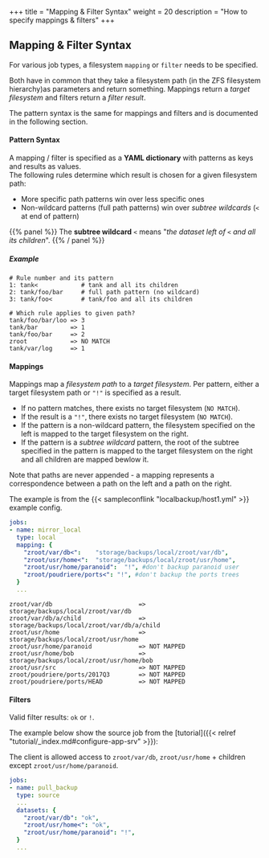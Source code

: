 +++
title = "Mapping & Filter Syntax"
weight = 20
description = "How to specify mappings & filters"
+++

## Mapping & Filter Syntax

For various job types, a filesystem `mapping` or `filter` needs to be
specified.

Both have in common that they take a filesystem path (in the ZFS filesystem hierarchy)as parameters and return something.
Mappings return a *target filesystem* and filters return a *filter result*.

The pattern syntax is the same for mappings and filters and is documented in the following section.

#### Pattern Syntax

A mapping / filter is specified as a **YAML dictionary** with patterns as keys and
results as values.<br />
The following rules determine which result is chosen for a given filesystem path:

* More specific path patterns win over less specific ones
* Non-wildcard patterns (full path patterns) win over *subtree wildcards* (`<` at end of pattern)

{{% panel %}}
The **subtree wildcard** `<` means "*the dataset left of `<` and all its children*".
{{% / panel %}}

##### Example

```
# Rule number and its pattern
1: tank<            # tank and all its children
2: tank/foo/bar     # full path pattern (no wildcard)
3: tank/foo<        # tank/foo and all its children

# Which rule applies to given path?
tank/foo/bar/loo => 3
tank/bar         => 1
tank/foo/bar     => 2
zroot            => NO MATCH
tank/var/log     => 1
```

#### Mappings

Mappings map a *filesystem path* to a *target filesystem*.
Per pattern, either a target filesystem path or `"!"` is specified as a result.

* If no pattern matches, there exists no target filesystem (`NO MATCH`).
* If the result is a `"!"`, there exists no target filesystem (`NO MATCH`).
* If the pattern is a non-wildcard pattern, the filesystem specified on the left is mapped to the target filesystem on the right.
* If the pattern is a *subtree wildcard* pattern, the root of the subtree specified in the pattern is mapped to the target filesystem on the right and all children are mapped bewlow it.

Note that paths are never appended - a mapping represents a correspondence between a path on the left and a path on the right.

The example is from the {{< sampleconflink "localbackup/host1.yml" >}} example config.

```yaml
jobs:
- name: mirror_local
  type: local
  mapping: {
    "zroot/var/db<":    "storage/backups/local/zroot/var/db",
    "zroot/usr/home<":  "storage/backups/local/zroot/usr/home",
    "zroot/usr/home/paranoid":  "!", #don't backup paranoid user
    "zroot/poudriere/ports<": "!", #don't backup the ports trees
  }
  ...
```

```
zroot/var/db                        => storage/backups/local/zroot/var/db
zroot/var/db/a/child                => storage/backups/local/zroot/var/db/a/child
zroot/usr/home                      => storage/backups/local/zroot/usr/home
zroot/usr/home/paranoid             => NOT MAPPED
zroot/usr/home/bob                  => storage/backups/local/zroot/usr/home/bob
zroot/usr/src                       => NOT MAPPED
zroot/poudriere/ports/2017Q3        => NOT MAPPED
zroot/poudriere/ports/HEAD          => NOT MAPPED
```

#### Filters

Valid filter results: `ok` or `!`.

The example below show the source job from the [tutorial]({{< relref "tutorial/_index.md#configure-app-srv" >}}):

The client is allowed access to `zroot/var/db`, `zroot/usr/home` + children except `zroot/usr/home/paranoid`.

```yaml
jobs:
- name: pull_backup
  type: source
  ...
  datasets: {
    "zroot/var/db": "ok",
    "zroot/usr/home<": "ok",
    "zroot/usr/home/paranoid": "!",
  }
  ...
```
